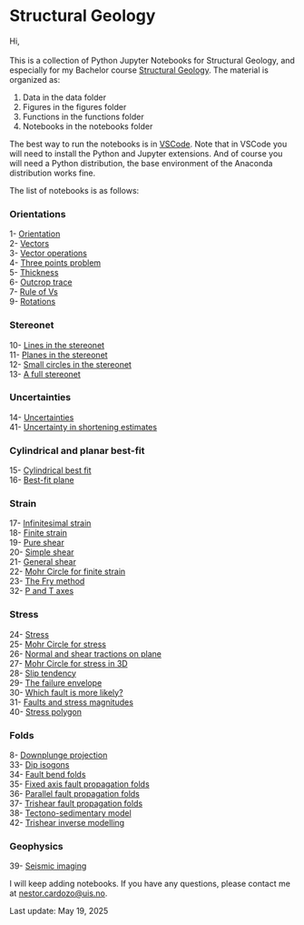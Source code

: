 # Structural Geology
Hi,
\
\
This is a collection of Python Jupyter Notebooks for Structural Geology, and especially for my Bachelor course [Structural Geology](https://www.youtube.com/playlist?list=PL1Oi4O0iZ7iYI4AsAV5JAsYzrB_M96L_y). The material is organized as:

1. Data in the data folder
2. Figures in the figures folder
3. Functions in the functions folder
4. Notebooks in the notebooks folder

The best way to run the notebooks is in [VSCode](https://code.visualstudio.com). Note that in VSCode you will need to install the Python and Jupyter extensions. And of course you will need a Python distribution, the base environment of the Anaconda distribution works fine.

The list of notebooks is as follows:

### Orientations

1- [Orientation](/notebooks/nb1_orientation.ipynb)<br>
2- [Vectors](/notebooks/nb2_vectors.ipynb)<br>
3- [Vector operations](/notebooks/nb3_vector_operations.ipynb)<br>
4- [Three points problem](/notebooks/nb4_three_points.ipynb)<br>
5- [Thickness](/notebooks/nb5_thickness.ipynb)<br>
6- [Outcrop trace](/notebooks/nb6_outcrop_trace.ipynb)<br>
7- [Rule of Vs](/notebooks/nb7_rule_of_vs.ipynb)<br>
9- [Rotations](/notebooks/nb9_rotations.ipynb)<br>

### Stereonet

10- [Lines in the stereonet](/notebooks/nb10_stereo_lines.ipynb)<br>
11- [Planes in the stereonet](/notebooks/nb11_stereo_planes.ipynb)<br>
12- [Small circles in the stereonet](/notebooks/nb12_stereo_small_circles.ipynb)<br>
13- [A full stereonet](/notebooks/nb13_stereonet.ipynb)<br>

### Uncertainties

14- [Uncertainties](/notebooks/nb14_uncertainties.ipynb)<br>
41- [Uncertainty in shortening estimates](/notebooks/nb41_uncertainty_shortening.ipynb)<br>

### Cylindrical and planar best-fit

15- [Cylindrical best fit](/notebooks/nb15_bestfit_fold_axis.ipynb)<br>
16- [Best-fit plane](/notebooks/nb16_bestfit_plane.ipynb)<br>

### Strain

17- [Infinitesimal strain](/notebooks/nb17_infinitesimal_strain.ipynb)<br>
18- [Finite strain](/notebooks/nb18_finite_strain.ipynb)<br>
19- [Pure shear](/notebooks/nb19_pure_shear.ipynb)<br>
20- [Simple shear](/notebooks/nb20_simple_shear.ipynb)<br>
21- [General shear](/notebooks/nb21_general_shear.ipynb)<br>
22- [Mohr Circle for finite strain](/notebooks/nb22_mohr_circle_strain.ipynb)<br>
23- [The Fry method](/notebooks/nb23_fry_method.ipynb)<br>
32- [P and T axes](/notebooks/nb32_p_t_axes.ipynb)<br>

### Stress

24- [Stress](/notebooks/nb24_stress.ipynb)<br>
25- [Mohr Circle for stress](/notebooks/nb25_mohr_circle_stress.ipynb)<br>
26- [Normal and shear tractions on plane](/notebooks/nb26_tractions_on_plane.ipynb)<br>
27- [Mohr Circle for stress in 3D](/notebooks/nb27_mohr_circle_stress_3d.ipynb)<br>
28- [Slip tendency](/notebooks/nb28_slip_tendency.ipynb)<br>
29- [The failure envelope](/notebooks/nb29_failure_envelope.ipynb)<br>
30- [Which fault is more likely?](/notebooks/nb30_fault_likelihood.ipynb)<br>
31- [Faults and stress magnitudes](/notebooks/nb31_faults_magnitude_stress.ipynb)<br>
40- [Stress polygon](/notebooks/nb40_stress_polygon.ipynb)<br>

### Folds

8-  [Downplunge projection](/notebooks/nb8_downplunge_proj.ipynb)<br>
33- [Dip isogons](/notebooks/nb33_dip_isogons.ipynb)<br>
34- [Fault bend folds](/notebooks/nb34_fault_bend_fold.ipynb)<br>
35- [Fixed axis fault propagation folds](/notebooks/nb35_fixed_axis_fpf.ipynb)<br>
36- [Parallel fault propagation folds](/notebooks/nb36_parallel_fpf.ipynb)<br>
37- [Trishear fault propagation folds](/notebooks/nb37_trishear.ipynb)<br>
38- [Tectono-sedimentary model](/notebooks/nb38_tect_sed_model.ipynb)<br>
42- [Trishear inverse modelling](/notebooks/nb42_trishear_inversion.ipynb)<br>

### Geophysics

39- [Seismic imaging](/notebooks/nb39_seismic_image.ipynb)

I will keep adding notebooks. If you have any questions, please contact me at [nestor.cardozo@uis.no](mailto:nestor.cardozo@uis.no).

Last update: May 19, 2025